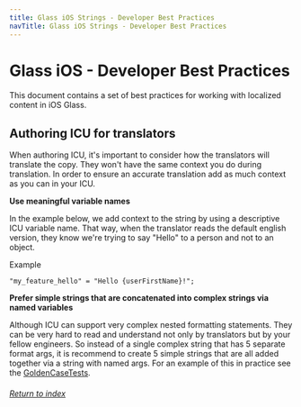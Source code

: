 ```yaml
---
title: Glass iOS Strings - Developer Best Practices
navTitle: Glass iOS Strings - Developer Best Practices
---
```


# Glass iOS - Developer Best Practices

This document contains a set of best practices for working with localized content in iOS Glass.

## Authoring ICU for translators

When authoring ICU, it's important to consider how the translators will translate the copy.  They
won't have the same context you do during translation.  In order to ensure an accurate translation
add as much context as you can in your ICU.

**Use meaningful variable names**

In the example below, we add context to the string by using a descriptive ICU variable name.  That
way, when the translator reads the default english version, they know we're trying to say
"Hello" to a person and not to an object.

Example

```plist
"my_feature_hello" = "Hello {userFirstName}!";
```

**Prefer simple strings that are concatenated into complex strings via named variables**

Although ICU can support very complex nested formatting statements. They can be very hard to read and understand not only by translators but by your fellow engineers.
So instead of a single complex string that has 5 separate format args, it is recommend to create 5 simple strings that are all added together via a string with named args.
For an example of this in practice see the [GoldenCaseTests](../../Platform/Modules/Strings/StringsTests/GoldenCaseTests.swift).

###### [Return to index](index.md)

